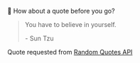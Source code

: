 📣 How about a quote before you go?

> You have to believe in yourself.
>
> <p>- Sun Tzu</p>

Quote requested from [Random Quotes API](https://github.com/lukePeavey/quotable)
